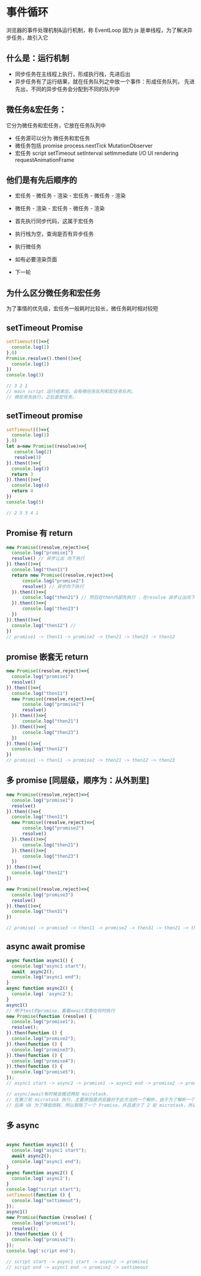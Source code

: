 # 事件循环

浏览器的事件处理机制&运行机制，称 EventLoop
因为 js 是单线程，为了解决异步任务，故引入它

## 什么是：运行机制

- 同步任务在主线程上执行，形成执行栈，先进后出
- 异步任务有了运行结果，就在任务队列之中放一个事件：形成任务队列， 先进先出，不同的异步任务会分配到不同的队列中

## 微任务&宏任务：

它分为微任务和宏任务，它放在任务队列中

- 任务源可以分为 微任务和宏任务
- 微任务包括 promise process.nextTick MutationObserver
- 宏任务 script setTimeout setInterval setImmediate I/O UI rendering requestAnimationFrame

## 他们是有先后顺序的

- 宏任务 - 微任务 - 渲染 - 宏任务 - 微任务 - 渲染
- 微任务 - 渲染 - 宏任务 - 微任务 - 渲染

- 首先执行同步代码，这属于宏任务
- 执行栈为空，查询是否有异步任务
- 执行微任务
- 如有必要渲染页面
- 下一轮

## 为什么区分微任务和宏任务
为了事情的优先级，宏任务一般耗时比较长，微任务耗时相对较短

## setTimeout Promise
```js
setTimeout(()=>{
  console.log(1)
},0)
Promise.resolve().then(()=>{
  console.log(2)
})
console.log(3)

// 3 2 1
// main script 运行结束后，会有微任务队列和宏任务队列。
// 微任务先执行，之后是宏任务。

```
## setTimeout promise
```js
setTimeout(()=>{
  console.log(1) 
},0)
let a=new Promise((resolve)=>{
   console.log(2)
   resolve(3)
}).then(()=>{
  console.log(3) 
  return 3
}).then(()=>{
  console.log(4) 
  return 4
})
console.log(5) 

// 2 5 3 4 1
```

## Promise 有 return
```js
new Promise((resolve,reject)=>{
  console.log("promise1")
  resolve() // 异步让出 向下执行
}).then(()=>{
  console.log("then11")
  return new Promise((resolve,reject)=>{
      console.log("promise2")
      resolve() // 异步向下执行
  }).then(()=>{
      console.log("then21") // 然后在then内部先执行 ，在resolve 异步让出向下
  }).then(()=>{
      console.log("then23")
  })
}).then(()=>{
  console.log("then12") // 
})
// promise1 -> then11 -> promise2 -> then21 -> then23 -> then12
```
## promise 嵌套无 return

```js
new Promise((resolve,reject)=>{
  console.log("promise1")
  resolve()
}).then(()=>{
  console.log("then11")
  new Promise((resolve,reject)=>{
      console.log("promise2")
      resolve()
  }).then(()=>{
      console.log("then21")
  }).then(()=>{
      console.log("then23")
  })
}).then(()=>{
  console.log("then12")
})
// promise1 -> then11 -> promise2 -> then21 -> then12 -> then23
```

## 多 promise [同层级，顺序为：从外到里]
```js
new Promise((resolve,reject)=>{
  console.log("promise1")
  resolve()
}).then(()=>{
  console.log("then11")
  new Promise((resolve,reject)=>{
      console.log("promise2")
      resolve()
  }).then(()=>{
      console.log("then21")
  }).then(()=>{
      console.log("then23")
  })
}).then(()=>{
  console.log("then12")
})

new Promise((resolve,reject)=>{
  console.log("promise3")
  resolve()
}).then(()=>{
  console.log("then31")
})

// promise1 -> promise3 -> then11 -> promise2 -> then31 -> then21 -> then12 -> then23
```

## async await promise
```js
async function async1() {
  console.log("async1 start");
  await  async2();
  console.log("async1 end");
}
async function async2() {
  console.log( 'async2');
}
async1()
// 用于test的promise，看看await究竟在何时执行
new Promise(function (resolve) {
  console.log("promise1");
  resolve();
}).then(function () {
  console.log("promise2");
}).then(function () {
  console.log("promise3");
}).then(function () {
  console.log("promise4");
}).then(function () {
  console.log("promise5");
});
// async1 start -> async2 -> promise1 -> async1 end -> promise2 -> promise3 -> promise4 -> promise5

// async/await有时候会推迟两轮 microtask，
// 在第三轮 microtask 执行，主要原因是浏览器对于此方法的一个解析，由于为了解析一个 await，要额外创建两个 promise，因此消耗很大。
// 后来 V8 为了降低损耗，所以剔除了一个 Promise，并且减少了 2 轮 microtask，所以现在最新版本的应该是“零成本”的一个异步。
```

## 多 async 
```js

async function async1() {
  console.log("async1 start");
  await async2();
  console.log("async1 end");
}
async function async2() {
  console.log('async2');
}
console.log("script start");
setTimeout(function () {
  console.log("settimeout");
});
async1()
new Promise(function (resolve) {
  console.log("promise1");
  resolve();
}).then(function () {
  console.log("promise2");
});
console.log('script end'); 

// script start -> async1 start -> async2 -> promise1
// script end -> async1 end -> promise2 -> settimeout
```